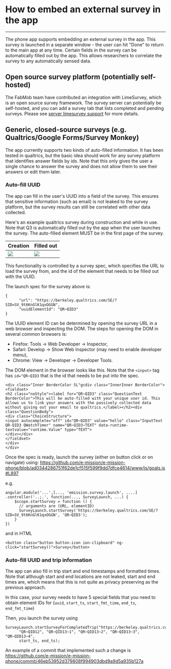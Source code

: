 # How to embed an external survey in the app
---

The phone app supports embedding an external survey in the app. This survey is
launched in a separate window - the user can hit "Done" to return to the main
app at any time. Certain fields in the survey can be automatically filled out
by the app. This allows researchers to correlate the survey to any
automatically sensed data.

## Open source survey platform (potentially self-hosted)

The FabMob team have contributed an integration with LimeSurvey, which is an
open source survey framework. The survey server can potentially be self-hosted,
and you can add a survey tab that lists completed and pending surveys. Please see
[server limesurvey support](../../manage/adding_limesurvey_support.md) for more details.

## Generic, closed-source surveys (e.g. Qualtrics/Google Forms/Survey Monkey)

The app currently supports two kinds of auto-filled information. It has been
tested in qualtrics, but the basic idea should work for any survey platform
that identifies answer fields by ids. Note that this only gives the user a single
chance to answer the survey and does not allow them to see their answers or edit them later.

### Auto-fill UUID ###
The app can fill in the user's UUID into a field of the survey. This ensures
that sensitive information (such as email) is not leaked to the survey
platform, but the survey results can still be correlated with other data
collected.

Here's an example qualtrics survey during construction and while in use. Note
that Q3 is automatically filled out by the app when the user launches the
survey. The auto-filled element MUST be in the first page of the survey.

| Creation | Filled out |
|-------------- | ---------- |
| ![](https://github.com/e-mission/e-mission-server/blob/master/webapp/www/img/intro/qualtrics_creation_example.png) | ![](https://github.com/e-mission/e-mission-server/blob/master/webapp/www/img/intro/survey_response.png) |

This functionality is controlled by a survey spec, which specifies the URL to load the survey from, and the id of the element that needs to be filled out with the UUID.

The launch spec for the survey above is:

```
{
      "url": "https://berkeley.qualtrics.com/SE/?SID=SV_9t6KnGlK1qxOGGN",
      "uuidElementId": "QR~QID3"
}
```

The UUID element ID can be determined by opening the survey URL in a web
browser and inspecting the DOM. The steps for opening the DOM in several common browsers is:
- Firefox: Tools -> Web Developer -> Inspector,
- Safari: Develop -> Show Web Inspector (may need to enable developer menu),
- Chrome: View -> Developer -> Developer Tools.

The DOM element in the browser looks like this. Note that the `<input>` tag has
`id="QR~QID3` that is the id that needs to be put into the spec.

```
<div class="Inner BorderColor SL"gcdiv class="InnerInner BorderColor">
<fieldset>
<h2 class="noStyle"><label for="QR~QID3" class="QuestionText BorderColor">This will be auto-filled with your unique user id. This allows us to link your answers with the passively collected data without giving out your email to qualtrics.</label></h2><div class="QuestionBody">
<div class="ChoiceStructure">
<input autocomplete="off" id="QR~QID3" value="hello" class="InputText QR-QID3 QWatchTimer" name="QR~QID3~TEXT" data-runtime-textvalue="runtime.Value" type="TEXT">
</div></div>
</fieldset>
</div>
</div>
```

Once the spec is ready, launch the survey (either on button click or on navigate) using:
https://github.com/e-mission/e-mission-phone/blob/ad0344286751f62de1cf515f599f9dd7dfce4614/www/js/goals.js#L897

e.g.


```
angular.module('...',[..., 'emission.survey.launch', ....]
.controller('..;.', function(..., SurveyLaunch, ...) {
    $scope.startSurvey = function () {
      // arguments are (URL, elementID)
      SurveyLaunch.startSurvey('https://berkeley.qualtrics.com/SE/?SID=SV_9t6KnGlK1qxOGGN', 'QR~QID3');
    }
})
```

and in HTML

```
<button class="button button-icon ion-clipboard" ng-click="startSurvey()">Survey</button>
```

### Auto-fill UUID and trip information ###
The app can also fill in trip start and end timestamps and formatted times.
Note that although start and end locations are not leaked, start and end times
are, which means that this is not quite as privacy preserving as the previous approach.

In this case, your survey needs to have 5 special fields that you need to
obtain element IDs for (`uuid`, `start_ts`, `start_fmt_time`, `end_ts`,
`end_fmt_time`)

Then, you launch the survey using

```
SurveyLaunch.startSurveyForCompletedTrip("https://berkeley.qualtrics.com/jfe/form/SV_80Sj1xdMHDrV4vX",
      "QR~QID12", "QR~QID13~1", "QR~QID13~2", "QR~QID13~3", "QR~QID13~4",
      start_ts, end_ts);

```

An example of a commit that implemented such a change is 
https://github.com/e-mission/e-mission-phone/commit/46eb53952d379808f994903dbd9a9d5a935b127a
